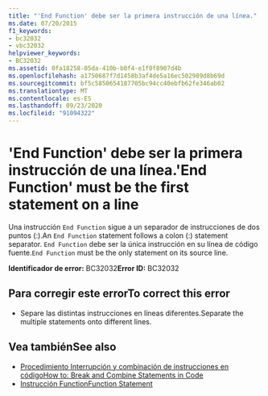 ```yaml
---
title: "'End Function' debe ser la primera instrucción de una línea."
ms.date: 07/20/2015
f1_keywords:
- bc32032
- vbc32032
helpviewer_keywords:
- BC32032
ms.assetid: 0fa18258-05da-410b-b0f4-e1f0f8907d4b
ms.openlocfilehash: a1750687f7d1458b3af4de5a16ec502989d8b69d
ms.sourcegitcommit: bf5c5850654187705bc94cc40ebfb62fe346ab02
ms.translationtype: MT
ms.contentlocale: es-ES
ms.lasthandoff: 09/23/2020
ms.locfileid: "91094322"
---
```

# <a name="end-function-must-be-the-first-statement-on-a-line"></a><span data-ttu-id="765bb-102">'End Function' debe ser la primera instrucción de una línea.</span><span class="sxs-lookup"><span data-stu-id="765bb-102">'End Function' must be the first statement on a line</span></span>

<span data-ttu-id="765bb-103">Una instrucción `End Function` sigue a un separador de instrucciones de dos puntos (:).</span><span class="sxs-lookup"><span data-stu-id="765bb-103">An `End Function` statement follows a colon (:) statement separator.</span></span> <span data-ttu-id="765bb-104">`End Function` debe ser la única instrucción en su línea de código fuente.</span><span class="sxs-lookup"><span data-stu-id="765bb-104">`End Function` must be the only statement on its source line.</span></span>  
  
 <span data-ttu-id="765bb-105">**Identificador de error:** BC32032</span><span class="sxs-lookup"><span data-stu-id="765bb-105">**Error ID:** BC32032</span></span>  
  
## <a name="to-correct-this-error"></a><span data-ttu-id="765bb-106">Para corregir este error</span><span class="sxs-lookup"><span data-stu-id="765bb-106">To correct this error</span></span>  
  
- <span data-ttu-id="765bb-107">Separe las distintas instrucciones en líneas diferentes.</span><span class="sxs-lookup"><span data-stu-id="765bb-107">Separate the multiple statements onto different lines.</span></span>  
  
## <a name="see-also"></a><span data-ttu-id="765bb-108">Vea también</span><span class="sxs-lookup"><span data-stu-id="765bb-108">See also</span></span>

- [<span data-ttu-id="765bb-109">Procedimiento Interrupción y combinación de instrucciones en código</span><span class="sxs-lookup"><span data-stu-id="765bb-109">How to: Break and Combine Statements in Code</span></span>](../programming-guide/program-structure/how-to-break-and-combine-statements-in-code.md)
- [<span data-ttu-id="765bb-110">Instrucción Function</span><span class="sxs-lookup"><span data-stu-id="765bb-110">Function Statement</span></span>](../language-reference/statements/function-statement.md)
